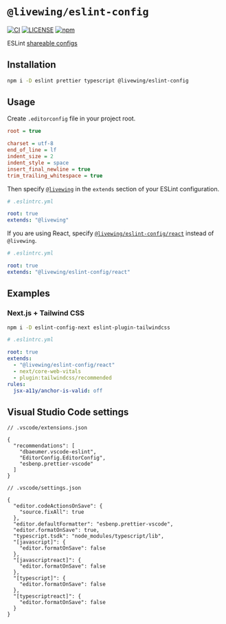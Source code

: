 # `@livewing/eslint-config`

[![CI](https://github.com/livewing/eslint-config/workflows/CI/badge.svg)](https://github.com/livewing/eslint-config/actions?query=workflow%3ACI)
[![LICENSE](https://img.shields.io/github/license/livewing/eslint-config)](./LICENSE)
[![npm](https://img.shields.io/npm/v/livewing/eslint-config)](https://www.npmjs.com/package/@livewing/eslint-config)

ESLint [shareable configs](https://eslint.org/docs/developer-guide/shareable-configs.html)

## Installation

```sh
npm i -D eslint prettier typescript @livewing/eslint-config
```

## Usage

Create `.editorconfig` file in your project root.

```ini
root = true

charset = utf-8
end_of_line = lf
indent_size = 2
indent_style = space
insert_final_newline = true
trim_trailing_whitespace = true
```

Then specify [`@livewing`](./src/index.yml) in the `extends` section of your ESLint configuration.

```yaml
# .eslintrc.yml

root: true
extends: "@livewing"
```

If you are using React, specify [`@livewing/eslint-config/react`](./src/react.yml) instead of `@livewing`.

```yaml
# .eslintrc.yml

root: true
extends: "@livewing/eslint-config/react"
```

## Examples

### Next.js + Tailwind CSS

```sh
npm i -D eslint-config-next eslint-plugin-tailwindcss
```

```yaml
# .eslintrc.yml

root: true
extends:
  - "@livewing/eslint-config/react"
  - next/core-web-vitals
  - plugin:tailwindcss/recommended
rules:
  jsx-a11y/anchor-is-valid: off
```

## Visual Studio Code settings

```jsonc
// .vscode/extensions.json

{
  "recommendations": [
    "dbaeumer.vscode-eslint",
    "EditorConfig.EditorConfig",
    "esbenp.prettier-vscode"
  ]
}
```

```jsonc
// .vscode/settings.json

{
  "editor.codeActionsOnSave": {
    "source.fixAll": true
  },
  "editor.defaultFormatter": "esbenp.prettier-vscode",
  "editor.formatOnSave": true,
  "typescript.tsdk": "node_modules/typescript/lib",
  "[javascript]": {
    "editor.formatOnSave": false
  },
  "[javascriptreact]": {
    "editor.formatOnSave": false
  },
  "[typescript]": {
    "editor.formatOnSave": false
  },
  "[typescriptreact]": {
    "editor.formatOnSave": false
  }
}
```
